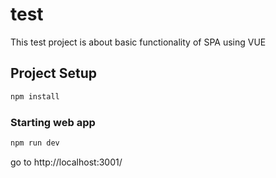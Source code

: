 # test

This test project is about basic functionality of SPA using VUE

## Project Setup

```sh
npm install
```

### Starting web app

```sh
npm run dev
```

go to http://localhost:3001/
